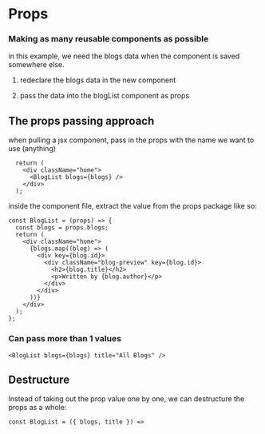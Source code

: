 # Props

### Making as many reusable components as possible

in this example, we need the blogs data when the component is saved somewhere else.

1. redeclare the blogs data in the new component

2. pass the data into the blogList component as props

## The props passing approach

when pulling a jsx component, pass in the props with the name we want to use (anything)

```
  return (
    <div className="home">
      <BlogList blogs={blogs} />
    </div>
  );
```

inside the component file, extract the value from the props package like so:

```
const BlogList = (props) => {
  const blogs = props.blogs;
  return (
    <div className="home">
      {blogs.map((blog) => (
        <div key={blog.id}>
          <div className="blog-preview" key={blog.id}>
            <h2>{blog.title}</h2>
            <p>Written by {blog.author}</p>
          </div>
        </div>
      ))}
    </div>
  );
};
```

### Can pass more than 1 values

```
<BlogList blogs={blogs} title="All Blogs" />
```

## Destructure

Instead of taking out the prop value one by one, we can destructure the props as a whole:

```
const BlogList = ({ blogs, title }) =>
```
